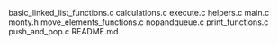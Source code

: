 basic_linked_list_functions.c
calculations.c
execute.c
helpers.c
main.c
monty.h
move_elements_functions.c
nopandqueue.c
print_functions.c
push_and_pop.c
README.md
